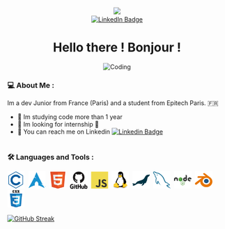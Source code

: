 ###

<!--
**DYDY2MONOI/dydy2monoi** is a ✨ _special_ ✨ repository because its `README.md` (this file) appears on your GitHub profile.

Here are some ideas to get you started:

[![GitHub Streak](https://github-readme-streak-stats.herokuapp.com/?user=DYDY2MONOI)](https://git.io/streak-stats)

- 🔭 I’m currently working on ...
- 🌱 I’m currently learning C/C++
- 👯 I’m looking to collaborate on ...
- 🤔 I’m looking for help with ...
- 💬 Ask me about ...
- 📫 How to reach me: dylan.ta@epitech.eu
- 😄 Pronouns: ...
- ⚡ Fun fact: I love cat
-->
<div id="header" align="center">
  <img src="https://media.giphy.com/media/M9gbBd9nbDrOTu1Mqx/giphy.gif" width="100"/>
</div>
<div id="header" align="center">

  <a href="https://www.linkedin.com/in/dylan-ta-261727254/">
    <img src="https://img.shields.io/badge/LinkedIn-blue?style=for-the-badge&logo=linkedin&logoColor=white" alt="LinkedIn Badge"/>
  </a>
<h1>
  Hello there !
  Bonjour !
</h1>

</div>
<div align="center">
    <img alt="Coding" width="400" src="./3225202442.gif">


</div>

### :computer: About Me :

Im a dev Junior from France (Paris) and a student from Epitech Paris. :fr:

- :telescope: Im studying code more than 1 year
- :office: Im looking for internship :eyes:
- :iphone: You can reach me on Linkedin [![Linkedin Badge](https://img.shields.io/badge/LinkedIn-blue?style=flat&logo=Linkedin&logoColor=white)](https://www.linkedin.com/in/dylan-ta-261727254/)

<h1>

</h1>

### :hammer_and_wrench: Languages and Tools :

<img src="https://github.com/devicons/devicon/blob/master/icons/c/c-line.svg" title="C" width="40" height="40"/>&nbsp;
<img src="https://github.com/devicons/devicon/blob/master/icons/archlinux/archlinux-original.svg" title="archlinux" width="40" height="40"/>&nbsp;
<img src="https://github.com/devicons/devicon/blob/master/icons/html5/html5-original.svg" title="html" width="40" height="40"/>&nbsp;
<img src="https://github.com/devicons/devicon/blob/master/icons/github/github-original-wordmark.svg" title="github" width="40" height="40"/>&nbsp;
<img src="https://github.com/devicons/devicon/blob/master/icons/javascript/javascript-original.svg" title="js" width="40" height="40"/>&nbsp;
<img src="https://github.com/devicons/devicon/blob/master/icons/linux/linux-original.svg" title="linux" width="40" height="40"/>&nbsp;
<img src="https://github.com/devicons/devicon/blob/master/icons/mariadb/mariadb-original.svg" title="mariadb" width="40" height="40"/>&nbsp;
<img src="https://github.com/devicons/devicon/blob/master/icons/mysql/mysql-original.svg" title="mysql" width="40" height="40"/>&nbsp;
<img src="https://github.com/devicons/devicon/blob/master/icons/nodejs/nodejs-original-wordmark.svg" title="nodejs" width="40" height="40"/>&nbsp;
<img src="https://github.com/devicons/devicon/blob/master/icons/blender/blender-original.svg" title="Blender" width="40" height="40"/>&nbsp;
<img src="https://github.com/devicons/devicon/blob/master/icons/css3/css3-original-wordmark.svg" title="css" width="40" height="40"/>&nbsp;

[![GitHub Streak](https://github-readme-streak-stats.herokuapp.com?user=DYDY2MONOI&theme=yellowdark&locale=fr&date_format=M%20j%5B%2C%20Y%5D&exclude_days=Sun%2CSat)](https://git.io/streak-stats)

</div>
